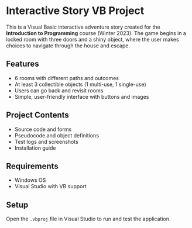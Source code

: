 # Interactive Story VB Project

This is a Visual Basic interactive adventure story created for the **Introduction to Programming** course (Winter 2023). The game begins in a locked room with three doors and a shiny object, where the user makes choices to navigate through the house and escape.

## Features
- 6 rooms with different paths and outcomes
- At least 3 collectible objects (1 multi-use, 1 single-use)
- Users can go back and revisit rooms
- Simple, user-friendly interface with buttons and images

## Project Contents
- Source code and forms
- Pseudocode and object definitions
- Test logs and screenshots
- Installation guide

## Requirements
- Windows OS
- Visual Studio with VB support

## Setup
Open the `.vbproj` file in Visual Studio to run and test the application.
